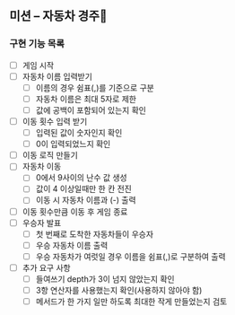 ## 미션 – 자동차 경주🚗

### 구현 기능 목록

- [ ] 게임 시작
- [ ] 자동차 이름 입력받기
    - [ ] 이름의 경우 쉼표(,)를 기준으로 구분
    - [ ] 자동차 이름은 최대 5자로 제한
    - [ ] 값에 공백이 포함되어 있는지 확인
- [ ] 이동 횟수 입력 받기
    - [ ] 입력된 값이 숫자인지 확인
    - [ ] 0이 입력되었느지 확인
- [ ] 이동 로직 만들기
- [ ] 자동차 이동
  - [ ] 0에서 9사이의 난수 값 생성
  - [ ] 값이 4 이상일때만 한 칸 전진
  - [ ] 이동 시 자동차 이름과 (-) 출력
- [ ] 이동 횟수만큼 이동 후 게임 종료
- [ ] 우승자 발표
  - [ ] 첫 번째로 도착한 자동차들이 우승자
  - [ ] 우승 자동차 이름 출력
  - [ ] 우승 자동차가 여럿일 경우 이름을 쉼표(,)로 구분하여 출력
- [ ] 추가 요구 사항
  - [ ] 들여쓰기 depth가 3이 넘지 않았는지 확인
  - [ ] 3항 연산자를 사용했는지 확인(사용하지 않아야 함)
  - [ ] 메서드가 한 가지 일만 하도록 최대한 작게 만들었는지 검토
